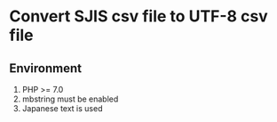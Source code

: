 # Convert SJIS csv file to UTF-8 csv file

## Environment

1. PHP >= 7.0
2. mbstring must be enabled
3. Japanese text is used